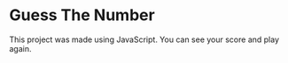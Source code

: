# Guess The Number

This project was made using JavaScript. You can see your score and play again.

[Click to browse the project.]: https://rumica.github.io/guess-the-number2/


